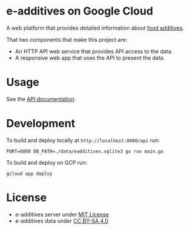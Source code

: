 e-additives on Google Cloud
=============================

A web platform that provides detailed information about [food additives](http://en.wikipedia.org/wiki/Food_additive).

That two components that make this project are:

  * An HTTP API web service that provides API access to the data.
  * A responsive web app that uses the API to present the data.

# Usage

See the [API documentation](https://github.com/vexelon-dot-net/e-additives.server/blob/master/docs/API.md).

# Development

To build and deploy locally at `http://localhost:8080/api` run:

    PORT=8080 DB_PATH=./data/eadditives.sqlite3 go run main.go

To build and deploy on GCP run:

    gcloud app deploy

# License

  * e-additives server under [MIT License](LICENSE)
  * e-additives data under [CC BY-SA 4.0](data/LICENSE)